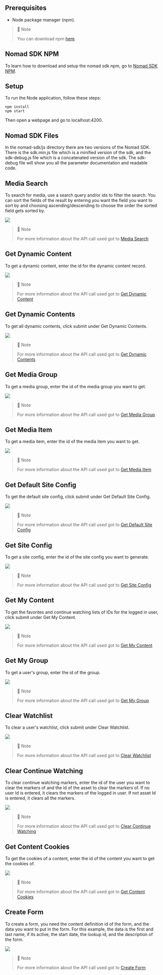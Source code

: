 ## Prerequisites

- Node package manager (npm).

> 📘 Note
> 
> You can download npm [here](https://nodejs.org/en/download).

## Nomad SDK NPM

To learn how to download and setup the nomad sdk npm, go to [Nomad SDK NPM](https://github.com/Nomad-Media/nomad-sdk/tree/main/nomad-sdk-npm).

## Setup

To run the Node application, follow these steps:
```
npm install
npm start
```

Then open a webpage and go to localhost:4200.

## Nomad SDK Files

In the nomad-sdk/js directory there are two versions of the Nomad SDK. There is the sdk.min.js file which is a minified version of the sdk, and the sdk-debug.js file which is a concatenated version of the sdk. The sdk-debug file will show you all the parameter documentation and readable code.

## Media Search

To search for media, use a search query and/or ids to filter the search. You can sort the fields of the result by entering you want the field you want to sort by and choosing ascending/descending to choose the order the sorted field gets sorted by.

![](images/media-search.png)

> 📘 Note
> 
> For more information about the API call used got to [Media Search](https://developer.nomad-cms.com/docs/media-search)

## Get Dynamic Content

To get a dynamic content, enter the id for the dynamic content record.

![](images/get-dynamic-content.png)

> 📘 Note
> 
> For more information about the API call used got to [Get Dynamic Content](https://developer.nomad-cms.com/docs/get-dynamic-content)

## Get Dynamic Contents

To get all dynamic contents, click submit under Get Dynamic Contents.

![](images/get-dynamic-contents.png)

> 📘 Note
> 
> For more information about the API call used got to [Get Dynamic Contents](doc:get-dynamic-contents)

## Get Media Group

To get a media group, enter the id of the media group you want to get.

![](images/get-media-group.png)

> 📘 Note
> 
> For more information about the API call used got to [Get Media Group](https://developer.nomad-cms.com/docs/get-media-group)

## Get Media Item

To get a media item, enter the id of the media item you want to get.

![](images/get-media-item.png)

> 📘 Note
> 
> For more information about the API call used got to [Get Media Item](https://developer.nomad-cms.com/docs/get-media-item)

## Get Default Site Config

To get the default site config, click submit under Get Default Site Config.

![](images/get-default-site-config.png)

> 📘 Note
> 
> For more information about the API call used got to [Get Default Site Config](https://developer.nomad-cms.com/docs/get-default-site-config)

## Get Site Config

To get a site config, enter the id of the site config you want to generate.

![](images/get-site-config.png)

> 📘 Note
> 
> For more information about the API call used got to [Get Site Config](https://developer.nomad-cms.com/docs/get-site-config)

## Get My Content

To get the favorites and continue watching lists of IDs for the logged in user, click submit under Get My Content.

![](images/get-my-content.png)

> 📘 Note
> 
> For more information about the API call used got to [Get My Content](https://developer.nomad-cms.com/docs/get-my-content)

## Get My Group

To get a user's group, enter the id of the group.

![](images/get-my-group.png)

> 📘 Note
> 
> For more information about the API call used got to [Get My Group](https://developer.nomad-cms.com/docs/get-my-group)

## Clear Watchlist

To clear a user's watchlist, click submit under Clear Watchlist.

![](images/clear-watchlist.png)

> 📘 Note
> 
> For more information about the API call used got to [Clear Watchlist](https://developer.nomad-cms.com/docs/clear-watchlist)

## Clear Continue Watching

To clear continue watching markers, enter the id of the user you want to clear the markers of and the id of the asset to clear the markers of. If no user Id is entered, it clears the markers of the logged in user. If not asset Id is entered, it clears all the markers.

![](images/clear-continue-watching.png)

> 📘 Note
> 
> For more information about the API call used got to [Clear Continue Watching](https://developer.nomad-cms.com/docs/clear-continue-watching)

## Get Content Cookies

To get the cookies of a content, enter the id of the content you want to get the cookies of.

![](images/get-content-cookies.png)

> 📘 Note
> 
> For more information about the API call used got to [Get Content Cookies](https://developer.nomad-cms.com/docs/get-content-cookies)

## Create Form

To create a form, you need the content definition id of the form, and the data you want to put in the form. For this example, the data is the first and last name, if its active, the start date, the lookup id, and the description of the form.

![](images/form.png)

> 📘 Note
> 
> For more information about the API call used got to [Create Form](https://developer.nomad-cms.com/docs/create-form)